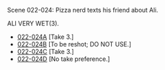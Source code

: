 Scene 022-024: Pizza nerd texts his friend about Ali.

ALI VERY WET(3).

* [022-024A](022-024A--Take03--.md) [Take 3.]
* [022-024B](022-024B--DONTUSE--.md) [To be reshot; DO NOT USE.]
* [022-024C](022-024C--Take03--.md) [Take 3.]
* [022-024D](022-024D--NoPref.--.md) [No take preference.]
